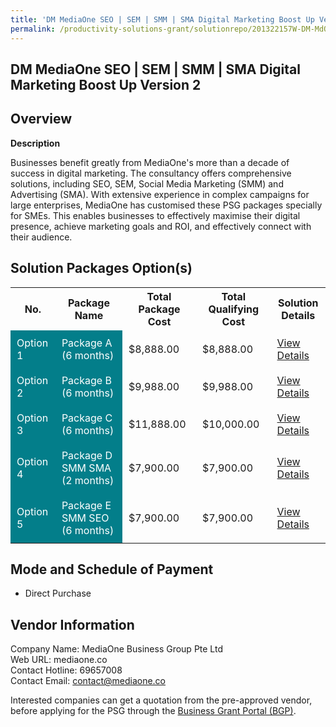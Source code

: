```yaml
---
title: 'DM MediaOne SEO | SEM | SMM | SMA Digital Marketing Boost Up Version 2'
permalink: /productivity-solutions-grant/solutionrepo/201322157W-DM-MdOn-SEO-SEM-SMM-SMA-Dgtl-Mrktng-Boost-Up-v-2-G
---
```


## DM MediaOne SEO | SEM | SMM | SMA Digital Marketing Boost Up Version 2

## Overview

**Description**

Businesses benefit greatly from MediaOne's more than a decade of success in digital marketing. The consultancy offers comprehensive solutions, including SEO, SEM, Social Media Marketing (SMM) and Advertising (SMA). With extensive experience in complex campaigns for large enterprises, MediaOne has customised these PSG packages specially for SMEs. This enables businesses to effectively maximise their digital presence, achieve marketing goals and ROI, and effectively connect with their audience.

## Solution Packages Option(s)

<table>
<tr>
<th><b>No.</b></th>
<th><b>Package Name</b></th>
<th><b>Total Package Cost</b></th>
<th><b>Total Qualifying Cost</b></th>
<th><b>Solution Details</b></th>
</tr>
<tr>
<td style='padding: 10px; background-color: #037E8A; color: #FFFFFF;'>Option 1</td>
<td style='padding: 10px; background-color: #037E8A; color: #FFFFFF;'>Package A (6 months)</td>
<td style='padding: 10px;'>$8,888.00</td>
<td style='padding: 10px;'>$8,888.00</td>
<td style='padding: 10px;'><a href='/images/psg/MediaOne_Business_Group_Digital_Marketing_Version_2_26102023_Desensitised_Annex3_Part1.pdf' target='_blank'>View Details</a></td>
</tr>
<tr>
<td style='padding: 10px; background-color: #037E8A; color: #FFFFFF;'>Option 2</td>
<td style='padding: 10px; background-color: #037E8A; color: #FFFFFF;'>Package B (6 months)</td>
<td style='padding: 10px;'>$9,988.00</td>
<td style='padding: 10px;'>$9,988.00</td>
<td style='padding: 10px;'><a href='/images/psg/MediaOne_Business_Group_Digital_Marketing_Version_2_26102023_Desensitised_Annex3_Part2.pdf' target='_blank'>View Details</a></td>
</tr>
<tr>
<td style='padding: 10px; background-color: #037E8A; color: #FFFFFF;'>Option 3</td>
<td style='padding: 10px; background-color: #037E8A; color: #FFFFFF;'>Package C (6 months)</td>
<td style='padding: 10px;'>$11,888.00</td>
<td style='padding: 10px;'>$10,000.00</td>
<td style='padding: 10px;'><a href='/images/psg/MediaOne_Business_Group_Digital_Marketing_Version_2_26102023_Desensitised_Annex3_Part3.pdf' target='_blank'>View Details</a></td>
</tr>
<tr>
<td style='padding: 10px; background-color: #037E8A; color: #FFFFFF;'>Option 4</td>
<td style='padding: 10px; background-color: #037E8A; color: #FFFFFF;'>Package D SMM SMA (2 months)</td>
<td style='padding: 10px;'>$7,900.00</td>
<td style='padding: 10px;'>$7,900.00</td>
<td style='padding: 10px;'><a href='/images/psg/MediaOne_Business_Group_Digital_Marketing_Version_2_26102023_Desensitised_Annex3_Part4.pdf' target='_blank'>View Details</a></td>
</tr>
<tr>
<td style='padding: 10px; background-color: #037E8A; color: #FFFFFF;'>Option 5</td>
<td style='padding: 10px; background-color: #037E8A; color: #FFFFFF;'>Package E SMM SEO (6 months)</td>
<td style='padding: 10px;'>$7,900.00</td>
<td style='padding: 10px;'>$7,900.00</td>
<td style='padding: 10px;'><a href='/images/psg/MediaOne_Business_Group_Digital_Marketing_Version_2_26102023_Desensitised_Annex3_Part5.pdf' target='_blank'>View Details</a></td>
</tr>
</table>

## Mode and Schedule of Payment

 - Direct Purchase

## Vendor Information

 Company Name: MediaOne Business Group Pte Ltd <br>Web URL: mediaone.co <br>Contact Hotline: 69657008<br>Contact Email: contact@mediaone.co <br>

Interested companies can get a quotation from the pre-approved vendor, before applying for the PSG through the <a href='https://www.businessgrants.gov.sg/' target='_blank' rel='noopener'>Business Grant Portal (BGP)</a>.

<script src="/jquery/resize-tables.js"></script>
